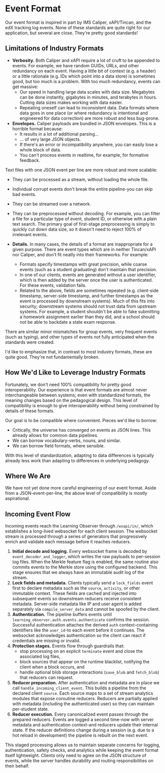 # Event Format

Our event format is inspired in part by IMS Caliper, xAPI/Tincan, and the edX
tracking log events. None of these standards are quite right for our
application, but several are close. They're pretty good standards!

## Limitations of Industry Formats

* **Verbosity.** Both Caliper and xAPI require a lot of cruft to be appended to
  events. For example, we have random GUIDs, URLs, and other redundancy on each
  event. Having a little bit of context (e.g. a header) or a little rationale
  (e.g. IDs which point into a data store) is sometimes good, but too much is a
  problem. With too much redundancy, events can get massive:
  * Our speed in handling large data scales with data size. Megabytes can be
    done instantly, gigabytes in minutes, and terabytes in hours. Cutting data
    sizes makes working with data easier.
  * Repeating oneself can lead to inconsistent data. Data formats where data
    goes in one place (or where redundancy is intentional and engineered for
    data correction) are more robust and less bug-prone.
* **Envelopes.** Caliper payloads are bundled in JSON envelopes. This is a
  horrible format because:
  * It results in a lot of additional parsing...
  * ... of very large JSON objects.
  * If there's an error or incompatibility anywhere, you can easily lose a
    whole block of data.
  * You can't process events in realtime, for example, for formative feedback.

Text files with one JSON event per line are more robust and more scalable:

* They can be processed as a stream, without loading the whole file.
* Individual corrupt events don't break the entire pipeline-you can skip bad
  events.
* They can be streamed over a network.
* They can be preprocessed without decoding. For example, you can filter a file
  for a particular type of event, student ID, or otherwise with a plain text
  search. The primary goal of first-stage preprocessing is simply to quickly cut
  down data size, so it doesn't need to reject 100% of irrelevant events.

* **Details.** In many cases, the details of a format are inappropriate for a
  given purpose. There are event types which are in neither Tincan/xAPI nor
  Caliper, and don't fit neatly into their frameworks. For example:
  * Formats specify timestamps with great precision, while coarse events (such
    as a student graduating) don't maintain that precision.
  * In one of our clients, events are generated without a user identifier, which
    is then added by the server once the user is authenticated. For these
    events, validation fails.
  * Related to the above, fields are sometimes repeated (e.g. client-side
    timestamp, server-side timestamp, and further timestamps as the event is
    processed by downstream systems). Much of this fits into security;
    downstream systems should not trust data from upstream systems. For example,
    a student shouldn't be able to fake submitting a homework assignment earlier
    than they did, and a school should not be able to backdate a state exam
    response.

There are similar minor mismatches for group events, very frequent events (such
as typing), and other types of events not fully anticipated when the standards
were created.

I'd like to emphasize that, in contrast to most industry formats, these are
quite good. They're not fundamentally broken.

## How We'd Like to Leverage Industry Formats

Fortunately, we don't need 100% compatibility for pretty good interoperability.
Our experience is that event formats are almost never interchangeable between
systems; even with standardized formats, the meaning changes based on the
pedagogical design. This level of compatibility is enough to give interoperability
without being constrained by details of these formats.

Our goal is to be compatible where convenient. Pieces we'd like to borrow:

* Critically, the universe has converged on events as JSON lines. This already
  allows for common data pipelines.
* We can borrow vocabulary-verbs, nouns, and similar.
* We can borrow field formats, where sensible.

With this level of standardization, adapting to data differences is typically
already less work than adapting to differences in underlying pedagogy.

## Where We Are

We have not yet done more careful engineering of our event format. Aside from a
JSON-event-per-line, the above level of compatibility is mostly aspirational.

## Incoming Event Flow

Incoming events reach the Learning Observer through `/wsapi/in/`, which
establishes a long-lived websocket for each client session. The websocket stream
is processed through a series of generators that progressively enrich and
validate each message before it reaches reducers.

1. **Initial decode and logging.** Every websocket frame is decoded by
   `event_decoder_and_logger`, which writes the raw payloads to per-session log
   files. When the Merkle feature flag is enabled, the same routine also commits
   events to the Merkle store using the configured backend. This stage ensures
   that we always have an immutable audit log of the stream.
2. **Lock fields and metadata.** Clients typically send a `lock_fields` event
   first to declare metadata such as the `source`, `activity`, or other
   immutable context. These fields are cached and injected into subsequent
   events so downstream reducers receive consistent metadata. Server-side
   metadata like IP and user agent is added separately via `compile_server_data`
   and cannot be spoofed by the client.
3. **Authentication.** The pipeline buffers events until
   `learning_observer.auth.events.authenticate` confirms the session. Successful
   authentication attaches the derived `auth` context-containing identifiers
   like the `user_id`-to each event before it continues. The websocket
   acknowledges authentication so the client can react if credentials are
   missing or invalid.
4. **Protection stages.** Events flow through guardrails that:
   * stop processing on an explicit `terminate` event and close the associated
     log files,
   * block sources that appear on the runtime blacklist, notifying the client
     when a block occurs, and
   * handle optional blob storage interactions (`save_blob` and `fetch_blob`)
     that reducers can request.
5. **Reducer preparation.** After authentication and metadata are in place we
   call `handle_incoming_client_event`. This builds a pipeline from the declared
   client `source`. Each source maps to a set of stream analytics modules that
   expose coroutine reducers. Reducers are partially applied with metadata
   (including the authenticated user) so they can maintain per-student state.
6. **Reducer execution.** Every canonicalized event passes through the prepared
   reducers. Events are logged a second time-now with server metadata and
   authentication context-and reducers update their internal state. If the
   reducer definitions change during a session (e.g. due to a hot reload in
   development) the pipeline is rebuilt on the next event.

This staged processing allows us to maintain separate concerns for logging,
authentication, safety checks, and analytics while keeping the event format
itself lightweight. Clients only need to agree on the JSON structure of events,
while the server handles durability and routing responsibilities on their
behalf.
